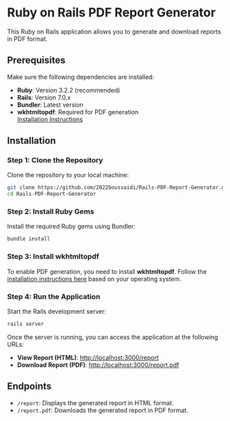 
# Ruby on Rails PDF Report Generator

This Ruby on Rails application allows you to generate and download reports in PDF format.

## Prerequisites

Make sure the following dependencies are installed:

- **Ruby**: Version 3.2.2 (recommended)
- **Rails**: Version 7.0.x
- **Bundler**: Latest version
- **wkhtmltopdf**: Required for PDF generation  
  [Installation Instructions](#wkhtmltopdf-installation)

## Installation

### Step 1: Clone the Repository

Clone the repository to your local machine:

```bash
git clone https://github.com/2022boussaidi/Rails-PDF-Report-Generator.git
cd Rails-PDF-Report-Generator
```

### Step 2: Install Ruby Gems

Install the required Ruby gems using Bundler:

```bash
bundle install
```

### Step 3: Install wkhtmltopdf

To enable PDF generation, you need to install **wkhtmltopdf**. Follow the [installation instructions here](https://wkhtmltopdf.org/downloads.html) based on your operating system.

### Step 4: Run the Application

Start the Rails development server:

```bash
rails server
```

Once the server is running, you can access the application at the following URLs:

- **View Report (HTML)**: [http://localhost:3000/report](http://localhost:3000/report)
- **Download Report (PDF)**: [http://localhost:3000/report.pdf](http://localhost:3000/report.pdf)

## Endpoints

- `/report`: Displays the generated report in HTML format.
- `/report.pdf`: Downloads the generated report in PDF format.

